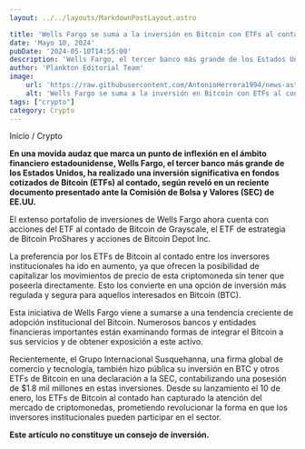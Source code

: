 ```yaml
---
layout: ../../layouts/MarkdownPostLayout.astro

title: 'Wells Fargo se suma a la inversión en Bitcoin con ETFs al contado'
date: 'Mayo 10, 2024'
pubDate: '2024-05-10T14:55:00'
description: 'Wells Fargo, el tercer banco más grande de los Estados Unidos, ha realizado una inversión significativa en fondos cotizados de Bitcoin (ETFs) al contado.'
author: 'Plankton Editorial Team'
image:
    url: 'https://raw.githubusercontent.com/AntonioHerrera1994/news-astro/master/src/assets/crypto/crypto136.webp'
    alt: 'Wells Fargo se suma a la inversión en Bitcoin con ETFs al contado'
tags: ["crypto"]
category: Crypto
---
```


<span><a href="/" style="text-decoration:none;color:#0F1416">Inicio</a> / <a href="/crypto" style="text-decoration:none;color:#0F1416">Crypto</a></span>

<p style="font-weight: bold;">En una movida audaz que marca un punto de inflexión en el ámbito financiero estadounidense, Wells Fargo, el tercer banco más grande de los Estados Unidos, ha realizado una inversión significativa en fondos cotizados de Bitcoin (ETFs) al contado, según reveló en un reciente documento presentado ante la Comisión de Bolsa y Valores (SEC) de EE.UU. </p>

El extenso portafolio de inversiones de Wells Fargo ahora cuenta con acciones del ETF al contado de Bitcoin de Grayscale, el ETF de estrategia de Bitcoin ProShares y acciones de Bitcoin Depot Inc.

La preferencia por los ETFs de Bitcoin al contado entre los inversores institucionales ha ido en aumento, ya que ofrecen la posibilidad de capitalizar los movimientos de precio de esta criptomoneda sin tener que poseerla directamente. Esto los convierte en una opción de inversión más regulada y segura para aquellos interesados en Bitcoin (BTC).

Esta iniciativa de Wells Fargo viene a sumarse a una tendencia creciente de adopción institucional del Bitcoin. Numerosos bancos y entidades financieras importantes están examinando formas de integrar el Bitcoin a sus servicios y de obtener exposición a este activo.

Recientemente, el Grupo Internacional Susquehanna, una firma global de comercio y tecnología, también hizo pública su inversión en BTC y otros ETFs de Bitcoin en una declaración a la SEC, contabilizando una posesión de $1.8 mil millones en estas inversiones. Desde su lanzamiento el 10 de enero, los ETFs de Bitcoin al contado han capturado la atención del mercado de criptomonedas, prometiendo revolucionar la forma en que los inversores institucionales pueden participar en el sector.

**Este artículo no constituye un consejo de inversión.**
